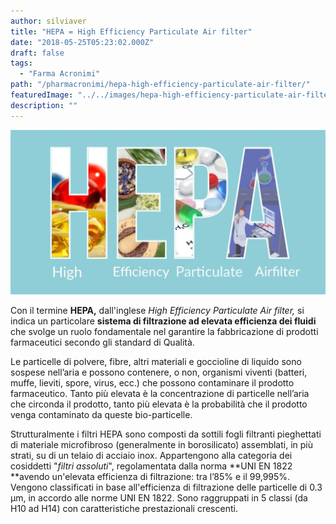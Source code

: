 ```yaml
---
author: silviaver
title: "HEPA = High Efficiency Particulate Air filter"
date: "2018-05-25T05:23:02.000Z"
draft: false
tags:
  - "Farma Acronimi"
path: "/pharmacronimi/hepa-high-efficiency-particulate-air-filter/"
featuredImage: "../../images/hepa-high-efficiency-particulate-air-filter.md/thumbnail_img_2081.jpg"
description: ""
---
```


![thumbnail_IMG_2081.jpg](../../images/hepa-high-efficiency-particulate-air-filter.md/thumbnail_img_2081.jpg)

Con il termine **HEPA,** dall'inglese _High Efficiency Particulate Air filter,_ si indica un particolare **sistema di filtrazione ad elevata efficienza dei fluidi** che svolge un ruolo fondamentale nel garantire la fabbricazione di prodotti farmaceutici secondo gli standard di Qualità.

Le particelle di polvere, fibre, altri materiali e goccioline di liquido sono sospese nell’aria e possono contenere, o non, organismi viventi (batteri, muffe, lieviti, spore, virus, ecc.) che possono contaminare il prodotto farmaceutico. Tanto più elevata è la concentrazione di particelle nell’aria che circonda il prodotto, tanto più elevata è la probabilità che il prodotto venga contaminato da queste bio-particelle.

Strutturalmente i filtri HEPA sono composti da sottili fogli filtranti pieghettati di materiale microfibroso (generalmente in borosilicato) assemblati, in più strati, su di un telaio di acciaio inox. Appartengono alla categoria dei cosiddetti "_filtri assoluti_", regolamentata dalla norma **UNI EN 1822 **avendo un'elevata efficienza di filtrazione: tra l’85% e il 99,995%. Vengono classificati in base all'efficienza di filtrazione delle particelle di 0.3 µm, in accordo alle norme UNI EN 1822. Sono raggruppati in 5 classi (da H10 ad H14) con caratteristiche prestazionali crescenti.
